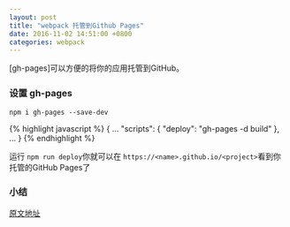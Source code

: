 ```yaml
---
layout: post
title: "webpack 托管到Github Pages"
date: 2016-11-02 14:51:00 +0800
categories: webpack
---
```


[gh-pages]可以方便的将你的应用托管到GitHub。

### 设置 gh-pages

`npm i gh-pages --save-dev`

{% highlight javascript %}
{
    ...
    "scripts": {
        "deploy": "gh-pages -d build"
    },
    ...
}
{% endhighlight %}

运行 `npm run deploy`你就可以在 `https://<name>.github.io/<project>`看到你托管的GitHub Pages了

### 小结

[原文地址](http://survivejs.com/webpack/building-with-webpack/hosting-on-github-pages/)